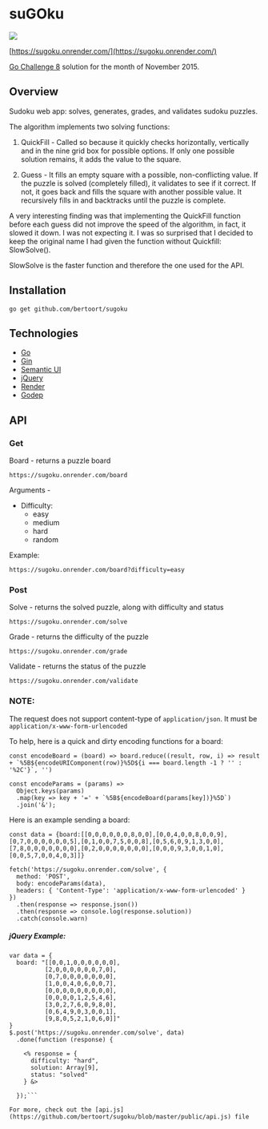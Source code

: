 # suGOku

![](https://pbs.twimg.com/media/Bo7fvKJIMAA0moL.png)

[https://sugoku.onrender.com/](https://sugoku.onrender.com/)

[Go Challenge 8](http://golang-challenge.com/go-challenge8/) solution for the month of November 2015.

## Overview

Sudoku web app: solves, generates, grades, and validates sudoku puzzles.

The algorithm implements two solving functions:

1. QuickFill - Called so because it quickly checks horizontally, vertically and in the nine grid box for possible options. If only one possible solution remains, it adds the value to the square.

2. Guess - It fills an empty square with a possible, non-conflicting value. If the puzzle is solved (completely filled), it validates to see if it correct. If not, it goes back and fills the square with another possible value. It recursively fills in and backtracks until the puzzle is complete.

A very interesting finding was that implementing the QuickFill function before each guess did not improve the speed of the algorithm, in fact, it slowed it down. I was not expecting it. I was so surprised that I decided to keep the original name I had given the function without Quickfill: SlowSolve().

SlowSolve is the faster function and therefore the one used for the API.

## Installation

`go get github.com/bertoort/sugoku`

## Technologies

- [Go](https://golang.org)
- [Gin](https://github.com/gin-gonic/gin)
- [Semantic UI](http://semantic-ui.com/)
- [jQuery](http://jquery.com/)
- [Render](https://render.com/)
- [Godep](https://github.com/tools/godep)

## API

### Get

Board - returns a puzzle board

`https://sugoku.onrender.com/board`

Arguments -

- Difficulty:
  - easy
  - medium
  - hard
  - random

Example:

    https://sugoku.onrender.com/board?difficulty=easy

### Post

Solve - returns the solved puzzle, along with difficulty and status

`https://sugoku.onrender.com/solve`

Grade - returns the difficulty of the puzzle

`https://sugoku.onrender.com/grade`

Validate - returns the status of the puzzle

`https://sugoku.onrender.com/validate`

### NOTE:

The request does not support content-type of `application/json`. It must be `application/x-www-form-urlencoded`

To help, here is a quick and dirty encoding functions for a board:

```
const encodeBoard = (board) => board.reduce((result, row, i) => result + `%5B${encodeURIComponent(row)}%5D${i === board.length -1 ? '' : '%2C'}`, '')

const encodeParams = (params) =>
  Object.keys(params)
  .map(key => key + '=' + `%5B${encodeBoard(params[key])}%5D`)
  .join('&');
```

Here is an example sending a board:

```
const data = {board:[[0,0,0,0,0,0,8,0,0],[0,0,4,0,0,8,0,0,9],[0,7,0,0,0,0,0,0,5],[0,1,0,0,7,5,0,0,8],[0,5,6,0,9,1,3,0,0],[7,8,0,0,0,0,0,0,0],[0,2,0,0,0,0,0,0,0],[0,0,0,9,3,0,0,1,0],[0,0,5,7,0,0,4,0,3]]}

fetch('https://sugoku.onrender.com/solve', {
  method: 'POST',
  body: encodeParams(data),
  headers: { 'Content-Type': 'application/x-www-form-urlencoded' }
})
  .then(response => response.json())
  .then(response => console.log(response.solution))
  .catch(console.warn)
```

##### jQuery Example:

````
var data = {
  board: "[[0,0,1,0,0,0,0,0,0],
          [2,0,0,0,0,0,0,7,0],
          [0,7,0,0,0,0,0,0,0],
          [1,0,0,4,0,6,0,0,7],
          [0,0,0,0,0,0,0,0,0],
          [0,0,0,0,1,2,5,4,6],
          [3,0,2,7,6,0,9,8,0],
          [0,6,4,9,0,3,0,0,1],
          [9,8,0,5,2,1,0,6,0]]"
}
$.post('https://sugoku.onrender.com/solve', data)
  .done(function (response) {

    <% response = {
      difficulty: "hard",
      solution: Array[9],
      status: "solved"
    } &>

  });```

For more, check out the [api.js](https://github.com/bertoort/sugoku/blob/master/public/api.js) file
````
